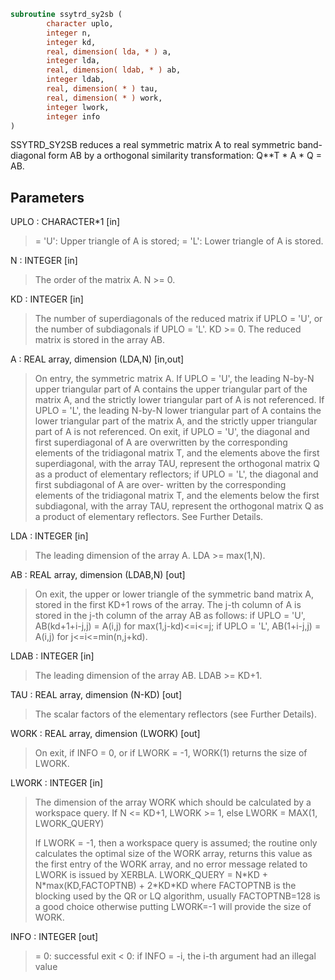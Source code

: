 ```fortran
subroutine ssytrd_sy2sb (
        character uplo,
        integer n,
        integer kd,
        real, dimension( lda, * ) a,
        integer lda,
        real, dimension( ldab, * ) ab,
        integer ldab,
        real, dimension( * ) tau,
        real, dimension( * ) work,
        integer lwork,
        integer info
)
```

SSYTRD_SY2SB reduces a real symmetric matrix A to real symmetric
band-diagonal form AB by a orthogonal similarity transformation:
Q\*\*T \* A \* Q = AB.

## Parameters
UPLO : CHARACTER\*1 [in]
> = 'U':  Upper triangle of A is stored;
> = 'L':  Lower triangle of A is stored.

N : INTEGER [in]
> The order of the matrix A.  N >= 0.

KD : INTEGER [in]
> The number of superdiagonals of the reduced matrix if UPLO = 'U',
> or the number of subdiagonals if UPLO = 'L'.  KD >= 0.
> The reduced matrix is stored in the array AB.

A : REAL array, dimension (LDA,N) [in,out]
> On entry, the symmetric matrix A.  If UPLO = 'U', the leading
> N-by-N upper triangular part of A contains the upper
> triangular part of the matrix A, and the strictly lower
> triangular part of A is not referenced.  If UPLO = 'L', the
> leading N-by-N lower triangular part of A contains the lower
> triangular part of the matrix A, and the strictly upper
> triangular part of A is not referenced.
> On exit, if UPLO = 'U', the diagonal and first superdiagonal
> of A are overwritten by the corresponding elements of the
> tridiagonal matrix T, and the elements above the first
> superdiagonal, with the array TAU, represent the orthogonal
> matrix Q as a product of elementary reflectors; if UPLO
> = 'L', the diagonal and first subdiagonal of A are over-
> written by the corresponding elements of the tridiagonal
> matrix T, and the elements below the first subdiagonal, with
> the array TAU, represent the orthogonal matrix Q as a product
> of elementary reflectors. See Further Details.

LDA : INTEGER [in]
> The leading dimension of the array A.  LDA >= max(1,N).

AB : REAL array, dimension (LDAB,N) [out]
> On exit, the upper or lower triangle of the symmetric band
> matrix A, stored in the first KD+1 rows of the array.  The
> j-th column of A is stored in the j-th column of the array AB
> as follows:
> if UPLO = 'U', AB(kd+1+i-j,j) = A(i,j) for max(1,j-kd)<=i<=j;
> if UPLO = 'L', AB(1+i-j,j)    = A(i,j) for j<=i<=min(n,j+kd).

LDAB : INTEGER [in]
> The leading dimension of the array AB.  LDAB >= KD+1.

TAU : REAL array, dimension (N-KD) [out]
> The scalar factors of the elementary reflectors (see Further
> Details).

WORK : REAL array, dimension (LWORK) [out]
> On exit, if INFO = 0, or if LWORK = -1,
> WORK(1) returns the size of LWORK.

LWORK : INTEGER [in]
> The dimension of the array WORK which should be calculated
> by a workspace query.
> If N <= KD+1, LWORK >= 1, else LWORK = MAX(1, LWORK_QUERY)
> 
> If LWORK = -1, then a workspace query is assumed; the routine
> only calculates the optimal size of the WORK array, returns
> this value as the first entry of the WORK array, and no error
> message related to LWORK is issued by XERBLA.
> LWORK_QUERY = N\*KD + N\*max(KD,FACTOPTNB) + 2\*KD\*KD
> where FACTOPTNB is the blocking used by the QR or LQ
> algorithm, usually FACTOPTNB=128 is a good choice otherwise
> putting LWORK=-1 will provide the size of WORK.

INFO : INTEGER [out]
> = 0:  successful exit
> < 0:  if INFO = -i, the i-th argument had an illegal value
